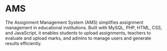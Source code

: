 # AMS
The Assignment Management System (AMS) simplifies assignment management in educational institutions. Built with MySQL, PHP, HTML, CSS, and JavaScript, it enables students to upload assignments, teachers to evaluate and upload marks, and admins to manage users and generate results efficiently.
